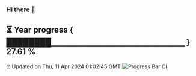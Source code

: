### Hi there 👋
⏳ Year progress { ████████▁▁▁▁▁▁▁▁▁▁▁▁▁▁▁▁▁▁▁▁▁▁ } 27.61 %
---
⏰ Updated on Thu, 11 Apr 2024 01:02:45 GMT
![Progress Bar CI](https://github.com/liununu/liununu/workflows/Progress%20Bar%20CI/badge.svg)
